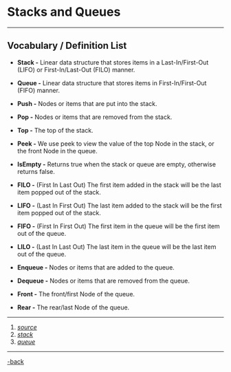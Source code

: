 # Stacks and Queues

---

## Vocabulary / Definition List

* **Stack -** Linear data structure that stores items in a Last-In/First-Out (LIFO) or First-In/Last-Out (FILO) manner.

* **Queue -** Linear data structure that stores items in First-In/First-Out (FIFO) manner.

* **Push -** Nodes or items that are put into the stack.

* **Pop -** Nodes or items that are removed from the stack.

* **Top -** The top of the stack.

* **Peek -** We use peek to view the value of the top Node in the stack, or the front Node in the queue.

* **IsEmpty -** Returns true when the stack or queue are empty, otherwise returns false.

* **FILO -** (First In Last Out) The first item added in the stack will be the last item popped out of the stack.

* **LIFO -** (Last In First Out) The last item added to the stack will be the first item popped out of the stack.

* **FIFO -** (First In First Out) The first item in the queue will be the first item out of the queue.

* **LILO -** (Last In Last Out) The last item in the queue will be the last item out of the queue.

* **Enqueue -** Nodes or items that are added to the queue. 

* **Dequeue -** Nodes or items that are removed from the queue.

* **Front -** The front/first Node of the queue.

* **Rear -** The rear/last Node of the queue.

---

1. [*source*](https://codefellows.github.io/common_curriculum/data_structures_and_algorithms/Code_401/class-10/resources/stacks_and_queues.html)
2. [*stack*](https://www.geeksforgeeks.org/stack-in-python/#:~:text=A%20stack%20is%20a%20linear,often%20called%20push%20and%20pop.)
3. [*queue*](https://www.geeksforgeeks.org/queue-in-python/#:~:text=Like%20stack%2C%20queue%20is%20a,came%20first%20is%20served%20first.)

---

[-back](https://alexriverau.github.io/reading-notes/code401)
